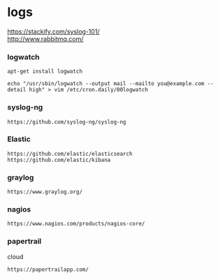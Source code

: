 logs
======

https://stackify.com/syslog-101/  
http://www.rabbitmq.com/

### logwatch
    apt-get install logwatch

    echo "/usr/sbin/logwatch --output mail --mailto you@example.com --detail high" > vim /etc/cron.daily/00logwatch

### **syslog-ng**
    https://github.com/syslog-ng/syslog-ng
 
### **Elastic**  
    https://github.com/elastic/elasticsearch  
    https://github.com/elastic/kibana

### **graylog**
    https://www.graylog.org/

### **nagios**

    https://www.nagios.com/products/nagios-core/
    
### **papertrail** 
cloud  

    https://papertrailapp.com/